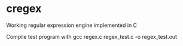 # cregex
Working regular expression engine implemented in C

Compile test program with gcc regex.c regex_test.c -o regex_test.out